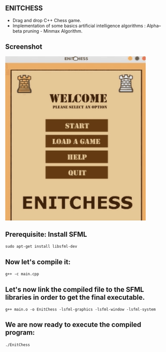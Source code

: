 ## ENITCHESS
* Drag and drop C++ Chess game.
* Implementation of some basics artificial intelligence algorithms : Alpha–beta pruning - Minmax Algorithm.

## Screenshot
<div>
<img src="./img/EnitChess.gif?raw=true" width="448" height="524"/>
</div>

## Prerequisite: Install SFML
```
sudo apt-get install libsfml-dev
```
## Now let's compile it: 
```
g++ -c main.cpp
```
## Let's now link the compiled file to the SFML libraries in order to get the final executable.
```
g++ main.o -o EnitChess -lsfml-graphics -lsfml-window -lsfml-system
```
## We are now ready to execute the compiled program:
```
./EnitChess
```

